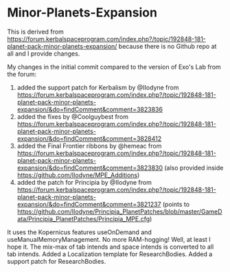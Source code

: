 # Minor-Planets-Expansion
This is derived from https://forum.kerbalspaceprogram.com/index.php?/topic/192848-181-planet-pack-minor-planets-expansion/ because there is no Github repo at all and I provide changes.

My changes in the initial commit compared to the version of Exo's Lab from the forum:

1. added the support patch for Kerbalism by @IIodyne from https://forum.kerbalspaceprogram.com/index.php?/topic/192848-181-planet-pack-minor-planets-expansion/&do=findComment&comment=3823836
2. added the fixes by @Coolguybest from https://forum.kerbalspaceprogram.com/index.php?/topic/192848-181-planet-pack-minor-planets-expansion/&do=findComment&comment=3828412
3. added the Final Frontier ribbons by @hemeac from https://forum.kerbalspaceprogram.com/index.php?/topic/192848-181-planet-pack-minor-planets-expansion/&do=findComment&comment=3823830
   (also provided inside https://github.com/IIodyne/MPE_Additions)
4. added the patch for Principia by @IIodyne from https://forum.kerbalspaceprogram.com/index.php?/topic/192848-181-planet-pack-minor-planets-expansion/&do=findComment&comment=3821237
   (points to https://github.com/IIodyne/Principia_PlanetPatches/blob/master/GameData/Principia_PlanetPatches/Principia_MPE.cfg)

It uses the Kopernicus features useOnDemand and useManualMemoryManagement.
	No more RAM-hogging! Well, at least I hope it.
The mix-max of tab intends and space intends is converted to all tab intends.
Added a Localization template for ResearchBodies.
Added a support patch for ResearchBodies.
